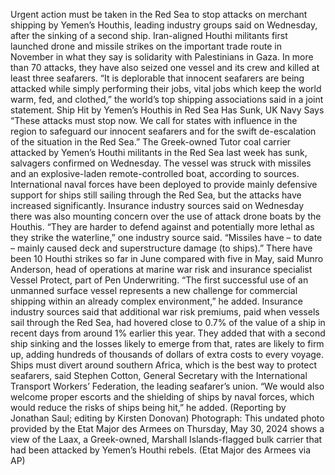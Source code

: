 Urgent action must be taken in the Red Sea to stop attacks on merchant shipping by Yemen’s Houthis, leading industry groups said on Wednesday, after the sinking of a second ship.
Iran-aligned Houthi militants first launched drone and missile strikes on the important trade route in November in what they say is solidarity with Palestinians in Gaza. In more than 70 attacks, they have also seized one vessel and its crew and killed at least three seafarers.
“It is deplorable that innocent seafarers are being attacked while simply performing their jobs, vital jobs which keep the world warm, fed, and clothed,” the world’s top shipping associations said in a joint statement.
Ship Hit by Yemen’s Houthis in Red Sea Has Sunk, UK Navy Says
“These attacks must stop now. We call for states with influence in the region to safeguard our innocent seafarers and for the swift de-escalation of the situation in the Red Sea.”
The Greek-owned Tutor coal carrier attacked by Yemen’s Houthi militants in the Red Sea last week has sunk, salvagers confirmed on Wednesday.
The vessel was struck with missiles and an explosive-laden remote-controlled boat, according to sources.
International naval forces have been deployed to provide mainly defensive support for ships still sailing through the Red Sea, but the attacks have increased significantly.
Insurance industry sources said on Wednesday there was also mounting concern over the use of attack drone boats by the Houthis.
“They are harder to defend against and potentially more lethal as they strike the waterline,” one industry source said.
“Missiles have – to date – mainly caused deck and superstructure damage (to ships).”
There have been 10 Houthi strikes so far in June compared with five in May, said Munro Anderson, head of operations at marine war risk and insurance specialist Vessel Protect, part of Pen Underwriting.
“The first successful use of an unmanned surface vessel represents a new challenge for commercial shipping within an already complex environment,” he added.
Insurance industry sources said that additional war risk premiums, paid when vessels sail through the Red Sea, had hovered close to 0.7% of the value of a ship in recent days from around 1% earlier this year.
They added that with a second ship sinking and the losses likely to emerge from that, rates are likely to firm up, adding hundreds of thousands of dollars of extra costs to every voyage.
Ships must divert around southern Africa, which is the best way to protect seafarers, said Stephen Cotton, General Secretary with the International Transport Workers’ Federation, the leading seafarer’s union.
“We would also welcome proper escorts and the shielding of ships by naval forces, which would reduce the risks of ships being hit,” he added.
(Reporting by Jonathan Saul; editing by Kirsten Donovan)
Photograph: This undated photo provided by the Etat Major des Armees on Thursday, May 30, 2024 shows a view of the Laax, a Greek-owned, Marshall Islands-flagged bulk carrier that had been attacked by Yemen’s Houthi rebels. (Etat Major des Armees via AP)